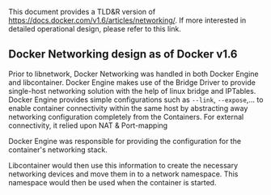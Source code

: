
This document provides a TLD&R version of https://docs.docker.com/v1.6/articles/networking/.
If more interested in detailed operational design, please refer to this link.

## Docker Networking design as of Docker v1.6

Prior to libnetwork, Docker Networking was handled in both Docker Engine and libcontainer.
Docker Engine makes use of the Bridge Driver to provide single-host networking solution with the help of linux bridge and IPTables.
Docker Engine provides simple configurations such as `--link`, `--expose`,... to enable container connectivity within the same host by abstracting away networking configuration completely from the Containers.
For external connectivity, it relied upon NAT & Port-mapping 

Docker Engine was responsible for providing the configuration for the container's networking stack.

Libcontainer would then use this information to create the necessary networking devices and move them in to a network namespace.
This namespace would then be used when the container is started.

